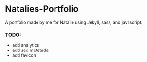 # Natalies-Portfolio
A portfolio made by me for Natalie using Jekyll, sass, and javascript.

### TODO:
- add analytics
- add seo metatada
- add favicon
